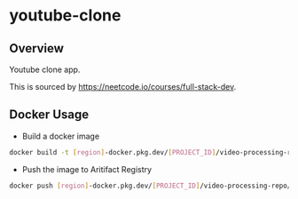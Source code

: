 # youtube-clone

## Overview

Youtube clone app.

This is sourced by https://neetcode.io/courses/full-stack-dev.

## Docker Usage

- Build a docker image

```sh
docker build -t [region]-docker.pkg.dev/[PROJECT_ID]/video-processing-repo/video-processing-service ./video-processing-service --platform linux/amd64
```

- Push the image to Aritifact Registry

```sh
docker push [region]-docker.pkg.dev/[PROJECT_ID]/video-processing-repo/video-processing-service
```
